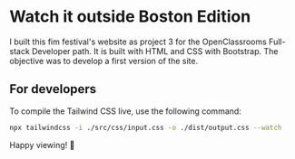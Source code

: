 # Watch it outside Boston Edition

I built this fim festival's website as project 3 for the OpenClassrooms Full-stack Developer path. It is built with HTML and CSS with Bootstrap. The objective was to develop a first version of the site.

## For developers

To compile the Tailwind CSS live, use the following command:

```bash
npx tailwindcss -i ./src/css/input.css -o ./dist/output.css --watch
```

Happy viewing! 🍿
